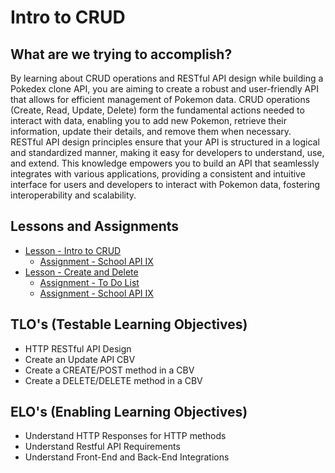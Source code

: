 # Intro to CRUD

## What are we trying to accomplish?

By learning about CRUD operations and RESTful API design while building a Pokedex clone API, you are aiming to create a robust and user-friendly API that allows for efficient management of Pokemon data. CRUD operations (Create, Read, Update, Delete) form the fundamental actions needed to interact with data, enabling you to add new Pokemon, retrieve their information, update their details, and remove them when necessary. RESTful API design principles ensure that your API is structured in a logical and standardized manner, making it easy for developers to understand, use, and extend. This knowledge empowers you to build an API that seamlessly integrates with various applications, providing a consistent and intuitive interface for users and developers to interact with Pokemon data, fostering interoperability and scalability.

## Lessons and Assignments

- [Lesson - Intro to CRUD](./1-intro-to-CRUD.md)
  - [Assignment - School API IX](https://github.com/Code-Platoon-Assignments/django-school-api-IX)
- [Lesson - Create and Delete](./2-create-and-delete.md)
  - [Assignment - To Do List](https://github.com/Code-Platoon-Assignments/Djago-CRUD)
  - [Assignment - School API IX](https://github.com/Code-Platoon-Assignments/django-school-api-IX)

## TLO's (Testable Learning Objectives)

- HTTP RESTful API Design
- Create an Update API CBV
- Create a CREATE/POST method in a CBV
- Create a DELETE/DELETE method in a CBV

## ELO's (Enabling Learning Objectives)

- Understand HTTP Responses for HTTP methods
- Understand Restful API Requirements
- Understand Front-End and Back-End Integrations
